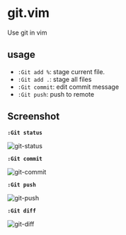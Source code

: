 # git.vim
Use git in vim

## usage

- `:Git add %`: stage current file.
- `:Git add .`: stage all files
- `:Git commit`: edit commit message
- `:Git push`: push to remote



## Screenshot

**`:Git status`**

![git-status](https://user-images.githubusercontent.com/13142418/70063320-85efb600-1622-11ea-9aad-88d8b5b0f6d6.png)

**`:Git commit`**

![git-commit](https://user-images.githubusercontent.com/13142418/70335089-96519c00-1881-11ea-9c96-84c32566a002.png)

**`:Git push`**

![git-push](https://user-images.githubusercontent.com/13142418/70335203-d0bb3900-1881-11ea-8bf3-85b248c20dae.png)

**`:Git diff`**

![git-diff](https://user-images.githubusercontent.com/13142418/70369625-7c52a080-18f7-11ea-9ee9-a1ba499b3d1f.png)


